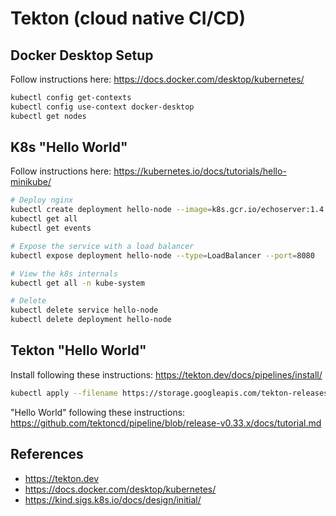 # Tekton (cloud native CI/CD)

## Docker Desktop Setup

Follow instructions here: <https://docs.docker.com/desktop/kubernetes/>

```bash
kubectl config get-contexts
kubectl config use-context docker-desktop
kubectl get nodes
```

## K8s "Hello World"

Follow instructions here: <https://kubernetes.io/docs/tutorials/hello-minikube/>

```bash
# Deploy nginx
kubectl create deployment hello-node --image=k8s.gcr.io/echoserver:1.4
kubectl get all
kubectl get events

# Expose the service with a load balancer
kubectl expose deployment hello-node --type=LoadBalancer --port=8080

# View the k8s internals
kubectl get all -n kube-system

# Delete
kubectl delete service hello-node
kubectl delete deployment hello-node
```

## Tekton "Hello World"

Install following these instructions: <https://tekton.dev/docs/pipelines/install/>

```bash
kubectl apply --filename https://storage.googleapis.com/tekton-releases/pipeline/latest/release.yaml
```

"Hello World" following these instructions: <https://github.com/tektoncd/pipeline/blob/release-v0.33.x/docs/tutorial.md>

## References

- <https://tekton.dev>
- <https://docs.docker.com/desktop/kubernetes/>
- <https://kind.sigs.k8s.io/docs/design/initial/>

<!--
TODO:
- try a hello world on this cluster
- try installing operators?
-->